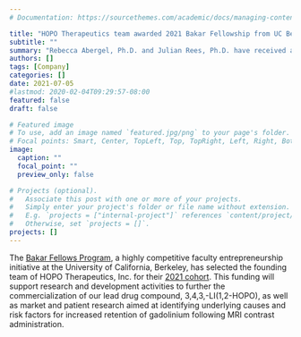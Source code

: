 ```yaml
---
# Documentation: https://sourcethemes.com/academic/docs/managing-content/

title: "HOPO Therapeutics team awarded 2021 Bakar Fellowship from UC Berkeley"
subtitle: ""
summary: "Rebecca Abergel, Ph.D. and Julian Rees, Ph.D. have received a Bakar Fellowship from UC Berkeley to advance the commercial development of our heavy metal chelator 3,4,3,-LI(1,2-HOPO)"
authors: []
tags: [Company]
categories: []
date: 2021-07-05
#lastmod: 2020-02-04T09:29:57-08:00
featured: false
draft: false

# Featured image
# To use, add an image named `featured.jpg/png` to your page's folder.
# Focal points: Smart, Center, TopLeft, Top, TopRight, Left, Right, BottomLeft, Bottom, BottomRight.
image:
  caption: ""
  focal_point: ""
  preview_only: false

# Projects (optional).
#   Associate this post with one or more of your projects.
#   Simply enter your project's folder or file name without extension.
#   E.g. `projects = ["internal-project"]` references `content/project/deep-learning/index.md`.
#   Otherwise, set `projects = []`.
projects: []
---
```

The [Bakar Fellows Program](https://vcresearch.berkeley.edu/bakarfellows/about), a highly competitive faculty entrepreneurship initiative at the University of California, Berkeley, has selected the founding team of HOPO Therapeutics, Inc. for their [2021 cohort](https://vcresearch.berkeley.edu/bakarfellows/2021-2022-fellows). This funding will support research and development activities to further the commercialization of our lead drug compound, 3,4,3,-LI(1,2-HOPO), as well as market and patient research aimed at identifying underlying causes and risk factors for increased retention of gadolinium following MRI contrast administration. 
